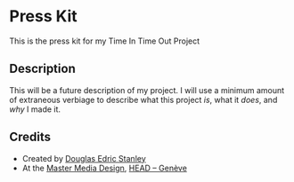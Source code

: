 # Press Kit
This is the press kit for my Time In Time Out Project

## Description
This will be a future description of my project. I will use a minimum amount of extraneous verbiage to describe what this project *is*, what it *does*, and *why* I made it.

## Credits
- Created by [Douglas Edric Stanley](http://abstractmachine.net/biography)
- At the [Master Media Design](https://www.hesge.ch/head/en/programs-research/master-arts-media-design), [HEAD – Genève](https://www.hesge.ch/head/)

